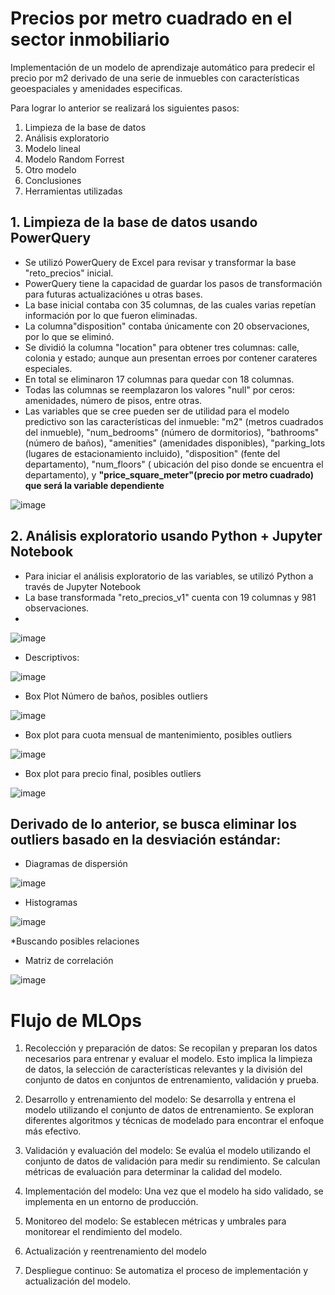 # Precios por metro cuadrado en el sector inmobiliario
Implementación de un modelo de aprendizaje automático para predecir el precio por m2 derivado de una serie de inmuebles con características geoespaciales y amenidades especificas.

Para lograr lo anterior se realizará los siguientes pasos:
1. Limpieza de la base de datos
2. Análisis exploratorio
3. Modelo lineal
4. Modelo Random Forrest
5. Otro modelo
6. Conclusiones
7. Herramientas utilizadas


## 1. Limpieza de la base de datos usando PowerQuery
- Se utilizó PowerQuery de Excel para revisar y transformar la base "reto_precios" inicial.
- PowerQuery tiene la capacidad de guardar los pasos de transformación para futuras actualizaciónes u otras bases.
- La base inicial contaba con 35 columnas, de las cuales varias repetían información por lo que fueron eliminadas.
- La columna"disposition" contaba únicamente con 20 observaciones, por lo que se eliminó.
- Se dividió la columna "location" para obtener tres columnas: calle, colonia y estado; aunque aun presentan erroes por contener carateres especiales.
- En total se eliminaron 17 columnas para quedar con 18 columnas.
- Todas las columnas se reemplazaron los valores "null" por ceros: amenidades, número de pisos, entre otras.
- Las variables que se cree pueden ser de utilidad para el modelo predictivo son las características del inmueble: "m2" (metros cuadrados del inmueble), "num_bedrooms" (número de dormitorios), "bathrooms" (número de baños), "amenities" (amenidades disponibles), "parking_lots (lugares de estacionamiento incluido), "disposition" (fente del departamento), "num_floors" ( ubicación del piso donde se encuentra el departamento), y **"price_square_meter"(precio por metro cuadrado) que será la variable dependiente**

![image](https://github.com/Alelopez383/Precios_por_m2/assets/43974872/c5ca029d-9c89-4b0c-97e0-779ab245d4fa)


## 2. Análisis exploratorio usando Python + Jupyter Notebook
- Para iniciar el análisis exploratorio de las variables, se utilizó Python a través de Jupyter Notebook
- La base transformada "reto_precios_v1" cuenta con 19 columnas y 981 observaciones.
- 

![image](https://github.com/Alelopez383/Precios_por_m2/assets/43974872/5dc29818-2a38-44a3-8560-7ce44dc1381b)

* Descriptivos:

![image](https://github.com/Alelopez383/Precios_por_m2/assets/43974872/094e4595-41f1-4dfd-b0f7-f15cb96d0815)


* Box Plot Número de baños, posibles outliers

![image](https://github.com/Alelopez383/Precios_por_m2/assets/43974872/c65bd2ea-36e8-4a43-b040-7dc4725797a4)

* Box plot para cuota mensual de mantenimiento, posibles outliers

![image](https://github.com/Alelopez383/Precios_por_m2/assets/43974872/84bbd8a7-865c-4b06-9ff1-31bbc7b2dde5)

* Box plot para precio final, posibles outliers

![image](https://github.com/Alelopez383/Precios_por_m2/assets/43974872/fbd76ca0-90aa-4c8b-8159-f57b803c497d)

## Derivado de lo anterior, se busca eliminar los outliers basado en la desviación estándar:

* Diagramas de dispersión

![image](https://github.com/Alelopez383/Precios_por_m2/assets/43974872/791036b4-4faf-4ba3-8f4d-e44615491536)

* Histogramas

![image](https://github.com/Alelopez383/Precios_por_m2/assets/43974872/cf8b565f-c0ae-4c83-9ba5-e367a07f8452)

*Buscando posibles relaciones

* Matriz de correlación

![image](https://github.com/Alelopez383/Precios_por_m2/assets/43974872/261f77e8-fe4b-4727-b525-78e9c3662185)


# Flujo de MLOps

1. Recolección y preparación de datos: Se recopilan y preparan los datos necesarios para entrenar y evaluar el modelo. Esto implica la limpieza de datos, la selección de características relevantes y la división del conjunto de datos en conjuntos de entrenamiento, validación y prueba.

2. Desarrollo y entrenamiento del modelo: Se desarrolla y entrena el modelo utilizando el conjunto de datos de entrenamiento. Se exploran diferentes algoritmos y técnicas de modelado para encontrar el enfoque más efectivo.

3. Validación y evaluación del modelo: Se evalúa el modelo utilizando el conjunto de datos de validación para medir su rendimiento. Se calculan métricas de evaluación para determinar la calidad del modelo.

4. Implementación del modelo: Una vez que el modelo ha sido validado, se implementa en un entorno de producción.

5. Monitoreo del modelo: Se establecen métricas y umbrales para monitorear el rendimiento del modelo.

6. Actualización y reentrenamiento del modelo

7. Despliegue continuo: Se automatiza el proceso de implementación y actualización del modelo.














